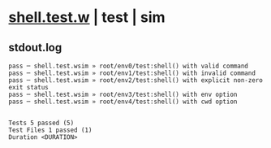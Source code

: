 # [shell.test.w](../../../../../../examples/tests/sdk_tests/util/shell.test.w) | test | sim

## stdout.log
```log
pass ─ shell.test.wsim » root/env0/test:shell() with valid command                
pass ─ shell.test.wsim » root/env1/test:shell() with invalid command              
pass ─ shell.test.wsim » root/env2/test:shell() with explicit non-zero exit status
pass ─ shell.test.wsim » root/env3/test:shell() with env option                   
pass ─ shell.test.wsim » root/env4/test:shell() with cwd option                   
 
 
Tests 5 passed (5)
Test Files 1 passed (1)
Duration <DURATION>
```

